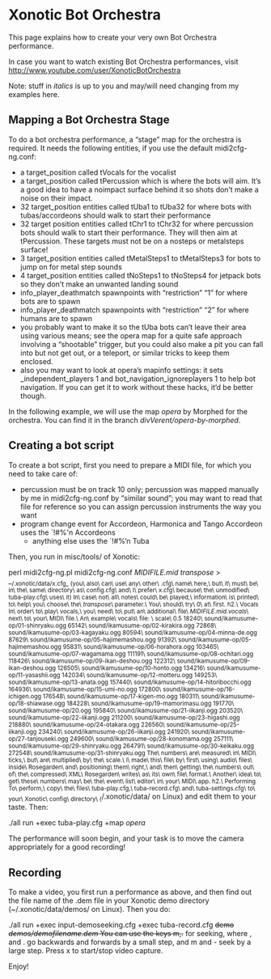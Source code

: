 Xonotic Bot Orchestra
=====================

This page explains how to create your very own Bot Orchestra performance.

In case you want to watch existing Bot Orchestra performances, visit http://www.youtube.com/user/XonoticBotOrchestra

Note: stuff in *italics* is up to you and may/will need changing from my examples here.

Mapping a Bot Orchestra Stage
-----------------------------

To do a bot orchestra performance, a “stage” map for the orchestra is required. It needs the following entities, if you use the default midi2cfg-ng.conf:

-   a target\_position called tVocals for the vocalist
-   a target\_position called tPercussion which is where the bots will aim. It’s a good idea to have a noimpact surface behind it so shots don’t make a noise on their impact.
-   32 target\_position entities called tUba1 to tUba32 for where bots with tubas/accordeons should walk to start their performance
-   32 target position entities called tChr1 to tChr32 for where percussion bots should walk to start their performance. They will then aim at tPercussion. These targets must not be on a nosteps or metalsteps surface!
-   3 target\_position entities called tMetalSteps1 to tMetalSteps3 for bots to jump on for metal step sounds
-   4 target\_position entities called tNoSteps1 to tNoSteps4 for jetpack bots so they don’t make an unwanted landing sound
-   info\_player\_deathmatch spawnpoints with “restriction” “1” for where bots are to spawn
-   info\_player\_deathmatch spawnpoints with “restriction” “2” for where humans are to spawn
-   you probably want to make it so the tUba bots can’t leave their area using various means; see the opera map for a quite safe approach involving a “shootable” trigger, but you could also make a pit you can fall into but not get out, or a teleport, or similar tricks to keep them enclosed.
-   also you may want to look at opera’s mapinfo settings: it sets \_independent\_players 1 and bot\_navigation\_ignoreplayers 1 to help bot navigation. If you can get it to work without these hacks, it’d be better though.

In the following example, we will use the map *opera* by Morphed for the orchestra. You can find it in the branch *divVerent/opera-by-morphed*.

Creating a bot script
---------------------

To create a bot script, first you need to prepare a MIDI file, for which you need to take care of:

-   percussion must be on track 10 only; percussion was mapped manually by me in midi2cfg-ng.conf by “similar sound”; you may want to read that file for reference so you can assign percussion instruments the way you want
-   program change event for Accordeon, Harmonica and Tango Accordeon uses the `!#%'n Accordeons
    * anything else uses the `!\#%’n Tuba

Then, you run in misc/tools/ of Xonotic:

perl midi2cfg-ng.pl midi2cfg-ng.conf *MIDIFILE.mid* *transpose* \> \_<sub>/.xonotic/data/x.cfg\_
(you\\ also\\ can\\ use\\ any\\ other\\ .cfg\\ name\\ here,\\ but\\ it\\ must\\ be\\ in\\ the\\ same\\ directory\\ as\\ config.cfg\\ and\\ I\\ prefer\\ x.cfg\\ because\\ the\\ unmodified\\ tuba-play.cfg\\ uses\\ it)
In\\ case\\ not\\ all\\ notes\\ could\\ be\\ played,\\ information\\ is\\ printed\\ to\\ help\\ you\\ choose\\ the\\ *transpose*\\ parameter.\\ You\\ should\\ try\\ 0\\ at\\ first.
h2.\\ Vocals
In\\ order\\ to\\ play\\ vocals,\\ you\\ need\\ to\\ put\\ an\\ additional\\ file\\ *MIDIFILE.mid.vocals*\\ next\\ to\\ your\\ MIDI\\ file.\\ An\\ example\\ vocals\\ file:
\\ scale\\ 0.5
18240\\ sound/ikamusume-op/01-shinryaku.ogg
65142\\ sound/ikamusume-op/02-kirakira.ogg
72868\\ sound/ikamusume-op/03-kagayaku.ogg
80594\\ sound/ikamusume-op/04-minna-de.ogg
87629\\ sound/ikamusume-op/05-hajimemashou.ogg
91392\\ sound/ikamusume-op/05-hajimemashou.ogg
95831\\ sound/ikamusume-op/06-horahora.ogg
103465\\ sound/ikamusume-op/07-wagamama.ogg
111191\\ sound/ikamusume-op/08-ochitari.ogg
118426\\ sound/ikamusume-op/09-ikan-deshou.ogg
122312\\ sound/ikamusume-op/09-ikan-deshou.ogg
126505\\ sound/ikamusume-op/10-honto.ogg
134216\\ sound/ikamusume-op/11-yasashii.ogg
142034\\ sound/ikamusume-op/12-motteru.ogg
149253\\ sound/ikamusume-op/13-anata.ogg
157440\\ sound/ikamusume-op/14-hitoribocchi.ogg
164936\\ sound/ikamusume-op/15-umi-no.ogg
172800\\ sound/ikamusume-op/16-ichigen.ogg
176548\\ sound/ikamusume-op/17-kigen-mo.ogg
180311\\ sound/ikamusume-op/18-shiawase.ogg
184228\\ sound/ikamusume-op/19-mamorimasu.ogg
191770\\ sound/ikamusume-op/20.ogg
195840\\ sound/ikamusume-op/21-iikanji.ogg
203520\\ sound/ikamusume-op/22-iikanji.ogg
211200\\ sound/ikamusume-op/23-higashi.ogg
218880\\ sound/ikamusume-op/24-otakara.ogg
226560\\ sound/ikamusume-op/25-iikanji.ogg
234240\\ sound/ikamusume-op/26-iikanji.ogg
241920\\ sound/ikamusume-op/27-tanjouseki.ogg
249600\\ sound/ikamusume-op/28-konomama.ogg
257111\\ sound/ikamusume-op/29-shinryaku.ogg
264791\\ sound/ikamusume-op/30-keikaku.ogg
272548\\ sound/ikamusume-op/31-shinryaku.ogg
The\\ numbers\\ are\\ measured\\ in\\ MIDI\\ ticks,\\ but\\ are\\ multiplied\\ by\\ the\\ scale.\\ I\\ made\\ this\\ file\\ by\\ first\\ using\\ audio\\ files\\ inside\\ Rosegarden\\ and\\ positioning\\ them\\ right,\\ and\\ then\\ getting\\ the\\ numbers\\ out\\ of\\ the\\ compressed\\ XML\\ Rosegarden\\ writes\\ as\\ its\\ own\\ file\\ format.\\ Another\\ idea\\ to\\ get\\ these\\ numbers\\ may\\ be\\ the\\ event\\ list\\ editor\\ in\\ your\\ MIDI\\ app.
h2.\\ Performing
To\\ perform,\\ copy\\ the\\ files\\ tuba-play.cfg,\\ tuba-record.cfg\\ and\\ tuba-settings.cfg\\ to\\ your\\ Xonotic\\ config\\ directory\\ (</sub>/.xonotic/data/ on Linux) and edit them to your taste. Then:

./all run +exec tuba-play.cfg +map *opera*

The performance will soon begin, and your task is to move the camera appropriately for a good recording!

Recording
---------

To make a video, you first run a performance as above, and then find out the file name of the .dem file in your Xonotic demo directory (\~/.xonotic/data/demos/ on Linux). Then you do:

./all run +exec input-demoseeking.cfg +exec tuba-record.cfg ~~demo *demos/demofilename.dem*
You can use the keys m,.~~ for seeking, where , and . go backwards and forwards by a small step, and m and - seek by a large step. Press x to start/stop video capture.

Enjoy!

